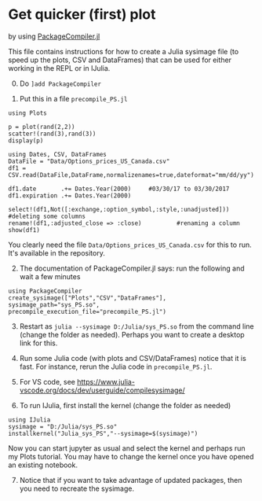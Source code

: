 # Get quicker (first) plot 

by using [PackageCompiler.jl](https://github.com/JuliaLang/PackageCompiler.jl)

This file contains instructions for how to create a Julia sysimage file (to speed up the plots, CSV and DataFrames) that
can be used for either working in the REPL or in IJulia.

0. Do `]add PackageCompiler`

1. Put this in a file `precompile_PS.jl`
```
using Plots

p = plot(rand(2,2))
scatter!(rand(3),rand(3))
display(p)

using Dates, CSV, DataFrames
DataFile = "Data/Options_prices_US_Canada.csv"
df1 = CSV.read(DataFile,DataFrame,normalizenames=true,dateformat="mm/dd/yy")

df1.date       .+= Dates.Year(2000)     #03/30/17 to 03/30/2017
df1.expiration .+= Dates.Year(2000)

select!(df1,Not([:exchange,:option_symbol,:style,:unadjusted]))  #deleting some columns
rename!(df1,:adjusted_close => :close)          #renaming a column
show(df1)
```
You clearly need the file `Data/Options_prices_US_Canada.csv` for this to run. It's available in the repository.


2. The documentation of PackageCompiler.jl says: run the following and wait a few minutes
```
using PackageCompiler
create_sysimage(["Plots","CSV","DataFrames"], sysimage_path="sys_PS.so", precompile_execution_file="precompile_PS.jl")
```

3. Restart as `julia --sysimage D:/Julia/sys_PS.so` from the command line (change the folder as needed). Perhaps you want to create a desktop link for this.

4. Run some Julia code (with plots and CSV/DataFrames) notice that it is fast. For instance, rerun the Julia code in `precompile_PS.jl`.


5. For VS code, see
https://www.julia-vscode.org/docs/dev/userguide/compilesysimage/

6. To run IJulia, first install the kernel (change the folder as needed)
```
using IJulia
sysimage = "D:/Julia/sys_PS.so"
installkernel("Julia_sys_PS","--sysimage=$(sysimage)")
```
Now you can start jupyter as usual and select the kernel and perhaps run my Plots tutorial. You may have to change the kernel once you have opened an existing notebook.

7. Notice that if you want to take advantage of updated packages, then you need to recreate the sysimage.
